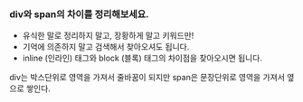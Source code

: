 ### div와 span의 차이를 정리해보세요.

- 유식한 말로 정리하지 말고, 장황하게 말고 키워드만!
- 기억에 의존하지 말고 검색해서 찾아오셔도 됩니다.
- inline (인라인) 태그와 block (블록) 태그의 차이점을 찾아오시면 됩니다.

div는 박스단위로 영역을 가져서 줄바꿈이 되지만 span은 문장단위로 영역을 가져서 옆으로 쌓인다.
